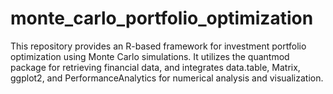 # monte_carlo_portfolio_optimization
This repository provides an R-based framework for investment portfolio optimization using Monte Carlo simulations. It utilizes the quantmod package for retrieving financial data, and integrates data.table, Matrix, ggplot2, and PerformanceAnalytics for numerical analysis and visualization.
